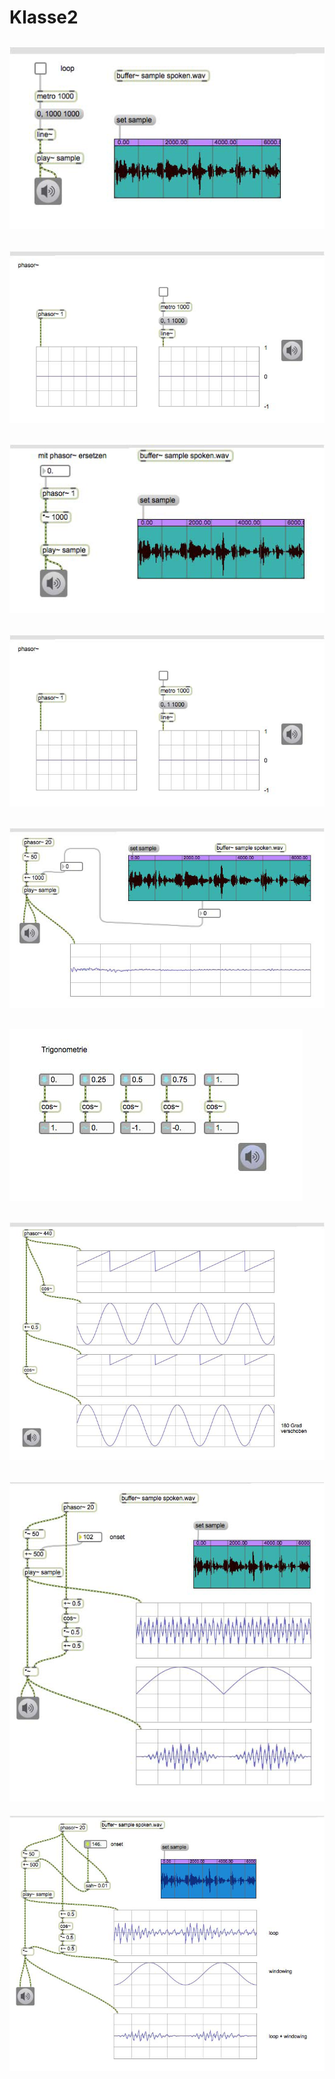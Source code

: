 # Klasse2


![](Klasse3/1.png)
---
![](Klasse3/2.png)
---
![](Klasse3/3.png)
---
![](Klasse3/2.png)
---
![](Klasse3/5.png)
---
![](Klasse3/6.png)
---
![](Klasse3/7.png)
---
![](Klasse3/8.png)
---
![](Klasse3/9.png)
